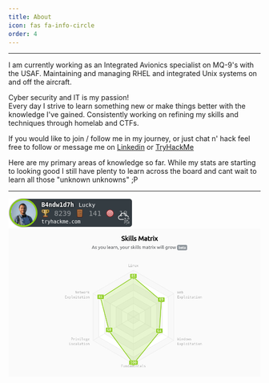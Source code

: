 ```yaml
---
title: About
icon: fas fa-info-circle
order: 4
---
```


---

I am currently working as an Integrated Avionics specialist on MQ-9's with the USAF. Maintaining and managing RHEL and integrated Unix systems on and off the aircraft.

Cyber security and IT is my passion!  
Every day I strive to learn something new or make things better with the knowledge I've gained. Consistently working on refining my skills and techniques through homelab and CTFs. 

If you would like to join / follow me in my journey, or just chat n' hack feel free to follow or message me on [Linkedin](https://www.linkedin.com/in/brian-biddle-165b8b211) or [TryHackMe](https://tryhackme.com/p/B4ndw1d7h)

Here are my primary areas of knowledge so far. While my stats are starting to looking good I still have plenty to learn across the board and cant wait to learn all those "unknown unknowns" ;P

---
![](/assets/images/thm/B4ndw1d7h.png)
![](/assets/images/thm/skills.png)